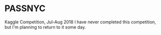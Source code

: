 # PASSNYC
Kaggle Competition, Jul-Aug 2018
I have never completed this competition, but I'm planning to return to it some day.
